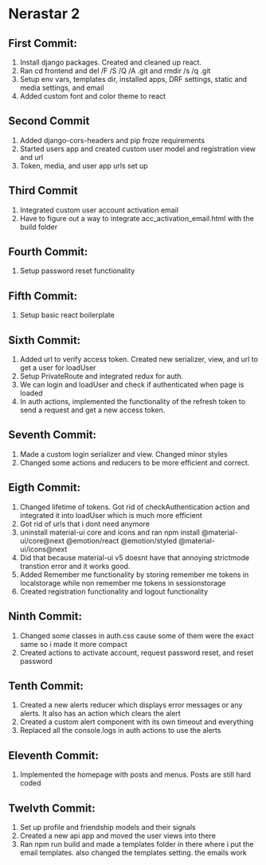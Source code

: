 # Nerastar 2

## First Commit:

1. Install django packages. Created and cleaned up react.
2. Ran cd frontend and del /F /S /Q /A .git and rmdir /s /q .git
3. Setup env vars, templates dir, installed apps, DRF settings, static and media settings, and email
4. Added custom font and color theme to react

## Second Commit

1. Added django-cors-headers and pip froze requirements
2. Started users app and created custom user model and registration view and url
3. Token, media, and user app urls set up

## Third Commit

1. Integrated custom user account activation email
2. Have to figure out a way to integrate acc_activation_email.html with the build folder

## Fourth Commit:

1. Setup password reset functionality

## Fifth Commit:

1. Setup basic react boilerplate

## Sixth Commit:

1. Added url to verify access token. Created new serializer, view, and url to get a user for loadUser
2. Setup PrivateRoute and integrated redux for auth.
3. We can login and loadUser and check if authenticated when page is loaded
4. In auth actions, implemented the functionality of the refresh token to send a request and get a new access token.

## Seventh Commit:

1. Made a custom login serializer and view. Changed minor styles
2. Changed some actions and reducers to be more efficient and correct.

## Eigth Commit:

1. Changed lifetime of tokens. Got rid of checkAuthentication action and integrated it into loadUser which is much more efficient
2. Got rid of urls that i dont need anymore
3. uninstall material-ui core and icons and ran npm install @material-ui/core@next @emotion/react @emotion/styled @material-ui/icons@next
4. Did that because material-ui v5 doesnt have that annoying strictmode transtion error and it works good.
5. Added Remember me functionality by storing remember me tokens in localstorage while non remember me tokens in sessionstorage
6. Created registration functionality and logout functionality

## Ninth Commit:

1. Changed some classes in auth.css cause some of them were the exact same so i made it more compact
2. Created actions to activate account, request password reset, and reset password

## Tenth Commit:

1. Created a new alerts reducer which displays error messages or any alerts. It also has an action which clears the alert
2. Created a custom alert component with its own timeout and everything
3. Replaced all the console.logs in auth actions to use the alerts

## Eleventh Commit:

1. Implemented the homepage with posts and menus. Posts are still hard coded

## Twelvth Commit:

1. Set up profile and friendship models and their signals
2. Created a new api app and moved the user views into there
3. Ran npm run build and made a templates folder in there where i put the email templates. also changed the templates setting. the emails work

